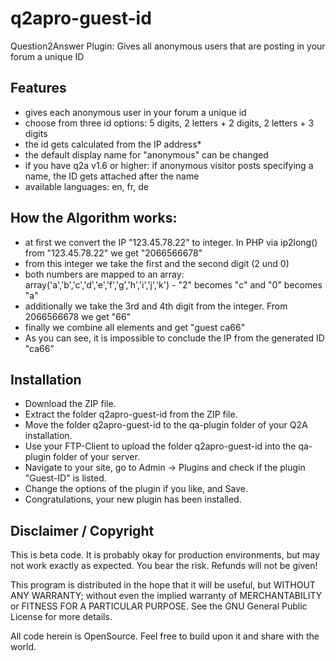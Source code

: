 # q2apro-guest-id
Question2Answer Plugin: Gives all anonymous users that are posting in your forum a unique ID

## Features

- gives each anonymous user in your forum a unique id
- choose from three id options: 5 digits, 2 letters + 2 digits, 2 letters + 3 digits
- the id gets calculated from the IP address*
- the default display name for "anonymous" can be changed
- if you have q2a v1.6 or higher: if anonymous visitor posts specifying a name, the ID gets attached after the name
- available languages: en, fr, de

## How the Algorithm works: 

- at first we convert the IP "123.45.78.22" to integer. In PHP via ip2long() from "123.45.78.22" we get "2066566678"
- from this integer we take the first and the second digit (2 und 0)
- both numbers are mapped to an array: array('a','b','c','d','e','f','g','h','i','j','k') - "2" becomes "c" and "0" becomes "a"
- additionally we take the 3rd and 4th digit from the integer. From 2066566678 we get "66"
- finally we combine all elements and get "guest ca66"
- As you can see, it is impossible to conclude the IP from the generated ID "ca66"

## Installation

- Download the ZIP file.
- Extract the folder q2apro-guest-id from the ZIP file.
- Move the folder q2apro-guest-id to the qa-plugin folder of your Q2A installation.
- Use your FTP-Client to upload the folder q2apro-guest-id into the qa-plugin folder of your server.
- Navigate to your site, go to Admin -> Plugins and check if the plugin "Guest-ID" is listed.
- Change the options of the plugin if you like, and Save.
- Congratulations, your new plugin has been installed.

## Disclaimer / Copyright ##

This is beta code. It is probably okay for production environments, but may not work exactly as expected. 
You bear the risk. Refunds will not be given!

This program is distributed in the hope that it will be useful, but WITHOUT ANY WARRANTY; 
without even the implied warranty of MERCHANTABILITY or FITNESS FOR A PARTICULAR PURPOSE. 
See the GNU General Public License for more details.

All code herein is OpenSource. Feel free to build upon it and share with the world.
